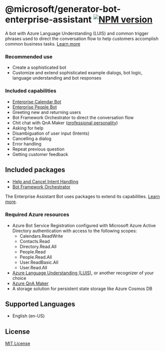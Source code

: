 # @microsoft/generator-bot-enterprise-assistant [![NPM version][npm-image]][npm-url]

A bot with Azure Language Understanding (LUIS) and common trigger phrases used to direct the conversation flow to help customers accomplish common business tasks. [Learn more](https://aka.ms/EnterpriseAssistant)

### Recommended use

- Create a sophisticated bot
- Customize and extend sophisticated example dialogs, bot logic, language understanding and bot responses

### Included capabilities

- [Enterprise Calendar Bot](https://aka.ms/EnterpriseCalendarBot)
- [Enterprise People Bot](https://aka.ms/EnterprisePeopleBot)
- Greeting new and returning users
- Bot Framework Orchestrator to direct the conversation flow
- Chit chat with QnA Maker ([professional personality](https://docs.microsoft.com/en-us/azure/cognitive-services/qnamaker/how-to/chit-chat-knowledge-base?tabs=v1))
- Asking for help
- Disambiguation of user input (Intents)
- Cancelling a dialog
- Error handling
- Repeat previous question
- Getting customer feedback

## Included packages

- [Help and Cancel Intent Handling](https://www.nuget.org/packages/Microsoft.Bot.Components.HelpAndCancel/)
- [Bot Framework Orchestrator](https://www.nuget.org/packages/Microsoft.Bot.Builder.AI.Orchestrator/)

The Enterprise Assistant Bot uses packages to extend its capabilities. [Learn more](https://aka.ms/ComponentTemplateDocumentation).

### Required Azure resources

- Azure Bot Service Registration configured with Microsoft Azure Active Directory authentication with access to the following scopes:
    - Calendars.ReadWrite
    - Contacts.Read
    - Directory.Read.All
    - People.Read
    - People.Read.All
    - User.ReadBasic.All
    - User.Read.All
- [Azure Language Understanding (LUIS)][luis], or another recognizer of your choice
- [Azure QnA Maker](https://docs.microsoft.com/en-us/azure/cognitive-services/qnamaker/overview/overview)
- A storage solution for persistent state storage like Azure Cosmos DB

## Supported Languages

- English (en-US)

## License

[MIT License](https://github.com/microsoft/botframework-components/blob/main/LICENSE)

[luis]: https://docs.microsoft.com/en-us/azure/cognitive-services/luis/what-is-luis
[npm-image]: https://badge.fury.io/js/%40microsoft%2Fgenerator-enterprise-assistant.svg
[npm-url]: https://www.npmjs.com/package/@microsoft/generator-bot-enterprise-assistant
